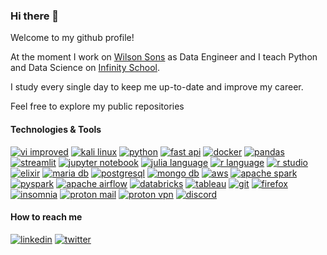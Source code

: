 ### Hi there 👋

Welcome to my github profile! 

At the moment I work on [Wilson Sons](https://www.wilsonsons.com.br/pt-br/) as Data Engineer and I teach Python and Data Science on [Infinity School](http://infinityschool.com.br/).

I study every single day to keep me up-to-date and improve my career.

Feel free to explore my public repositories

#### Technologies & Tools

[![vi improved](https://img.shields.io/badge/-VI%20Improved-019733?logo=vim&logoColor=white&style=for-the-badge)](https://www.vim.org/)
[![kali linux](https://img.shields.io/badge/-Kali%20Linux-557C94?logo=kalilinux&logoColor=white&style=for-the-badge)](https://www.kali.org/)
[![python](https://img.shields.io/badge/-Python-3776AB?logo=python&logoColor=white&style=for-the-badge)](https://www.python.org/)
[![fast api](https://img.shields.io/badge/-FastAPI-009688?logo=fastapi&logoColor=white&style=for-the-badge)](https://fastapi.tiangolo.com/)
[![docker](https://img.shields.io/badge/-Docker-2496ED?logo=docker&logoColor=white&style=for-the-badge)](https://www.docker.com/)
[![pandas](https://img.shields.io/badge/-Pandas-150458?logo=pandas&logoColor=white&style=for-the-badge)](https://pandas.pydata.org/)
[![streamlit](https://img.shields.io/badge/-Streamlit-FF4B4B?logo=streamlit&logoColor=white&style=for-the-badge)](https://streamlit.io/)
[![jupyter notebook](https://img.shields.io/badge/-Jupyter-F37626?logo=jupyter&logoColor=white&style=for-the-badge)](https://jupyter.org/)
[![julia language](https://img.shields.io/badge/-Julia-9558B2?logo=julia&logoColor=white&style=for-the-badge)](https://julialang.org/)
[![r language](https://img.shields.io/badge/-R-276DC3?logo=r&logoColor=white&style=for-the-badge)](https://www.r-project.org/)
[![r studio](https://img.shields.io/badge/-RStudio-75AADB?logo=rstudio&logoColor=white&style=for-the-badge)](https://posit.co/)
[![elixir](https://img.shields.io/badge/-Elixir-4B275F?logo=elixir&logoColor=white&style=for-the-badge)](https://elixir-lang.org/)
[![maria db](https://img.shields.io/badge/-MariaDB-003545?logo=mariadb&logoColor=white&style=for-the-badge)](https://mariadb.org/)
[![postgresql](https://img.shields.io/badge/-PostgreSQL-4169E1?logo=postgresql&logoColor=white&style=for-the-badge)](https://www.postgresql.org/)
[![mongo db](https://img.shields.io/badge/-MongoDB-47A248?logo=mongodb&logoColor=white&style=for-the-badge)](https://www.mongodb.com/)
[![aws](https://img.shields.io/badge/-AWS-232F3E?logo=amazonaws&logoColor=white&style=for-the-badge)](https://aws.amazon.com/)
[![apache spark](https://img.shields.io/badge/-Apache%20Spark-E25A1C?logo=apachespark&logoColor=white&style=for-the-badge)](https://spark.apache.org/)
[![pyspark](https://img.shields.io/badge/-PySpark-E25A1C?logo=apachespark&logoColor=white&style=for-the-badge)](https://spark.apache.org/docs/latest/api/python/index.html)
[![apache airflow](https://img.shields.io/badge/-Apache%20Airflow-017CEE?logo=apacheairflow&logoColor=white&style=for-the-badge)](https://airflow.apache.org/)
[![databricks](https://img.shields.io/badge/-Databricks-FF3621?logo=databricks&logoColor=white&style=for-the-badge)](https://www.databricks.com/)
[![tableau](https://img.shields.io/badge/-Tableau-E97627?logo=tableau&logoColor=white&style=for-the-badge)](https://www.tableau.com/)
[![git](https://img.shields.io/badge/-Git-F05032?logo=git&logoColor=white&style=for-the-badge)](https://git-scm.com/)
[![firefox](https://img.shields.io/badge/-Firefox-FF7139?logo=firefox&logoColor=white&style=for-the-badge)](https://www.mozilla.org/en-US/firefox/)
[![insomnia](https://img.shields.io/badge/-Insomnia-4000BF?logo=insomnia&logoColor=white&style=for-the-badge)](https://insomnia.rest/)
[![proton mail](https://img.shields.io/badge/-Proton%20Mail-8B89CC?logo=protonmail&logoColor=white&style=for-the-badge)](https://mail.proton.me)
[![proton vpn](https://img.shields.io/badge/-Proton%20VPN-56B366?logo=protonvpn&logoColor=white&style=for-the-badge)](https://protonvpn.com/)
[![discord](https://img.shields.io/badge/-Discord-5865F2?logo=discord&logoColor=white&style=for-the-badge)](https://discord.com/)

#### How to reach me

[![linkedin](https://img.shields.io/badge/-LinkedIn-0A66C2?logo=linkedin&logoColor=white&style=for-the-badge)](https://www.linkedin.com/in/rafaelpuyau)
[![twitter](https://img.shields.io/badge/-Twitter-1DA1F2?logo=twitter&logoColor=white&style=for-the-badge)](https://twitter.com/rafaelpuyau)



<!--
**rafaelpuyau/rafaelpuyau** is a ✨ _special_ ✨ repository because its `README.md` (this file) appears on your GitHub profile.

Here are some ideas to get you started:

- 🔭 I’m currently working on ...
- 🌱 I’m currently learning ...
- 👯 I’m looking to collaborate on ...
- 🤔 I’m looking for help with ...
- 💬 Ask me about ...
- 📫 How to reach me: ...
- 😄 Pronouns: ...
- ⚡ Fun fact: ...
-->

